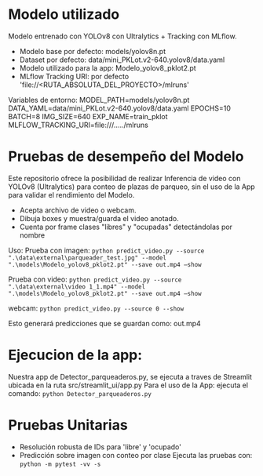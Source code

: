 
# Modelo utilizado
Modelo entrenado con YOLOv8 con Ultralytics + Tracking con MLflow.
- Modelo base por defecto: models/yolov8n.pt
- Dataset por defecto: data/mini_PKLot.v2-640.yolov8/data.yaml
- Modelo utilizado para la app: Modelo_yolov8_pklot2.pt
- MLflow Tracking URI: por defecto 'file://<RUTA_ABSOLUTA_DEL_PROYECTO>/mlruns'

Variables de entorno:
  MODEL_PATH=models/yolov8n.pt
  DATA_YAML=data/mini_PKLot.v2-640.yolov8/data.yaml
  EPOCHS=10
  BATCH=8
  IMG_SIZE=640
  EXP_NAME=train_pklot
  MLFLOW_TRACKING_URI=file:///...../mlruns


# Pruebas de desempeño del Modelo

Este repositorio ofrece la posibilidad de realizar Inferencia de video con YOLOv8 (Ultralytics) para conteo de plazas de parqueo, sin el uso de la App para validar el rendimiento del Modelo.
- Acepta archivo de video o webcam.
- Dibuja boxes y muestra/guarda el video anotado.
- Cuenta por frame clases "libres" y "ocupadas" detectándolas por nombre

Uso:
Prueba con imagen: `python predict_video.py --source ".\data\external\parqueader_test.jpg" --model ".\models\Modelo_yolov8_pklot2.pt" --save out.mp4 –show`

Prueba con video: `python predict_video.py --source ".\data\external\video 1_1.mp4" --model ".\models\Modelo_yolov8_pklot2.pt" --save out.mp4 –show`

webcam: `python predict_video.py --source 0 --show`

Esto generará predicciones que se guardan como: out.mp4

# Ejecucion de la app:
 Nuestra app de Detector_parqueaderos.py, se ejecuta a traves de Streamlit ubicada en la ruta src/streamlit_ui/app.py
Para el uso de la App: ejecuta el comando: `python Detector_parqueaderos.py`


# Pruebas Unitarias
  - Resolución robusta de IDs para 'libre' y 'ocupado'
  - Predicción sobre imagen con conteo por clase
Ejecuta las pruebas con:  `python -m pytest -vv -s`


